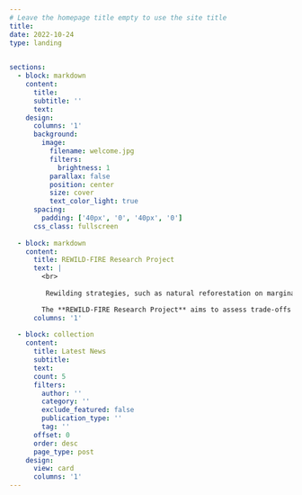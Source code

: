 ```yaml
---
# Leave the homepage title empty to use the site title
title:
date: 2022-10-24
type: landing

 
sections:   
  - block: markdown
    content:
      title:
      subtitle: ''
      text:
    design:
      columns: '1'
      background:
        image: 
          filename: welcome.jpg
          filters:
            brightness: 1
          parallax: false
          position: center
          size: cover
          text_color_light: true
      spacing:
        padding: ['40px', '0', '40px', '0']
      css_class: fullscreen
  
  - block: markdown
    content:
      title: REWILD-FIRE Research Project
      text: |
        <br>
        
         Rewilding strategies, such as natural reforestation on marginal lands or renaturalization of forests where human action has been interrupted, offer opportunities to increase the amount of carbon stored by forest ecosystems. On the other hand, rewilding may also increase fire hazard and loss of Carbon through wildfire emissions.

        The **REWILD-FIRE Research Project** aims to assess trade-offs between increased biomass carbon and potential carbon losses from wildfire emissions and compare choices regarding the spatial planning of reforestation and proforestation throughout the Italian Alps. Combining **field observations**, **remote sensing**, and **vegetation modelling** with **policy strategies scenarios**, the project will inform policy makers of the contribution of forest nature-based solutions to achieve net zero emissions by 2050 in mountain regions. The project will also investigate the effect of alternative planning choices to rewilding and identify which ones can better support carbon dioxide removal.
      columns: '1'
  
  - block: collection
    content:
      title: Latest News
      subtitle:
      text:
      count: 5
      filters:
        author: ''
        category: ''
        exclude_featured: false
        publication_type: ''
        tag: ''
      offset: 0
      order: desc
      page_type: post
    design:
      view: card
      columns: '1'
---
```

